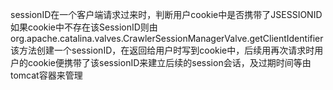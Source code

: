 sessionID在一个客户端请求过来时，判断用户cookie中是否携带了JSESSIONID
如果cookie中不存在该SessionID则由org.apache.catalina.valves.CrawlerSessionManagerValve.getClientIdentifier
该方法创建一个sessionID，在返回给用户时写到cookie中，后续用再次请求时用户的cookie便携带了该sessionID来建立后续的session会话，及过期时间等由tomcat容器来管理
